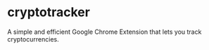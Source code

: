 # cryptotracker
A simple and efficient Google Chrome Extension that lets you track cryptocurrencies.
